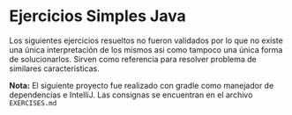 # Ejercicios Simples Java

Los siguientes ejercicios resueltos no fueron validados por lo que no existe una única
 interpretación de los mismos asi como tampoco una única forma de solucionarlos. Sirven como
  referencia para resolver problema de similares características.
  
**Nota:** El siguiente proyecto fue realizado con gradle como manejador de dependencias e
 IntelliJ. Las consignas se encuentran en el archivo `EXERCISES.md`